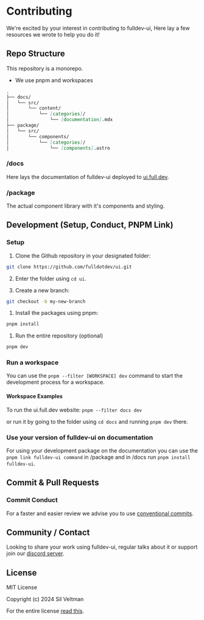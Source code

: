 # Contributing

We're excited by your interest in contributing to fulldev-ui,
Here lay a few resources we wrote to help you do it!

## Repo Structure

This repository is a monorepo.

- We use pnpm and workspaces

```md
.
├── docs/
│   └── src/
│       └── content/
│           └── [categories]/
│               └── [documentation].mdx
├── package/
│   └── src/
│       └── components/
│           └── [categories]/
│               └── [components].astro
```

### /docs

Here lays the documentation of fulldev-ui deployed to [ui.full.dev](https://ui.full.dev).

### /package

The actual component library with it's components and styling.

## Development (Setup, Conduct, PNPM Link)

### Setup

1. Clone the Github repository in your designated folder:

```bash
git clone https://github.com/fulldotdev/ui.git
```

2. Enter the folder using `cd ui`.

3. Create a new branch:

```bash
git checkout -b my-new-branch
```

1. Install the packages using pnpm:

```bash
pnpm install
```

1. Run the entire repository (optional)

```bash
pnpm dev
```

<!-- TODO Dit is niet nodig. Je kunt --filter toevoegen aan de `dev` command in de root, zodat de docs de default is. Dit is nml de enige mogelijkheid -->
### Run a workspace

You can use the `pnpm --filter [WORKSPACE] dev` command to start the development process for a workspace.

#### Workspace Examples

To run the ui.full.dev website:
`pnpm --filter docs dev`

or run it by going to the folder using `cd docs` and running `pnpm dev` there.

### Use your version of fulldev-ui on documentation
<!-- TODO linken is niet nodig, omdat het pnpm workspaces gebruikt -->
<!-- pnpm i hoeft alleen 1x in de root, dat wordt alles automatisch geinstalled. -->
<!-- er is dus in feite nooit een 'cd' nodig, als we de juiste script tags toevoegen aan den root -->
For using your development package on the documentation you can use the `pnpm link fulldev-ui command` in /package and in /docs run `pnpm install fulldev-ui`.

## Commit & Pull Requests

### Commit Conduct

For a faster and easier review we advise you to use [conventional commits](https://www.conventionalcommits.org/en/v1.0.0/#summary).

## Community / Contact

Looking to share your work using fulldev-ui, regular talks about it or support join our [discord server](https://discord.gg/tdmUyH2YE4).

## License

MIT License

Copyright (c) 2024 Sil Veltman

For the entire license [read this](https://github.com/fulldotdev/ui/blob/main/LICENCE).
